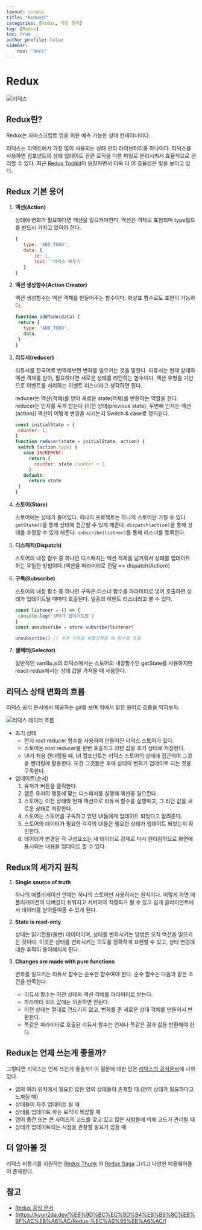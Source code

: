 ```yaml
---
layout: single
title: "Redux란"
categories: [Redux, 개념 정리]
tag: [Redux]
toc: true
author_profile: false
sidebar:
    nav: "docs"
---
```


# Redux

![리덕스](https://kyun2da.dev/static/528bfe4df036d317c6a9e219c8b59f9c/c1b63/redux.png)

## Redux란?

Redux는 자바스크립트 앱을 위한 예측 가능한 상태 컨테이너이다.

리덕스는 리액트에서 가장 많이 사용되는 상태 관리 라이브러리중 하나이다. 리덕스를 사용하면 컴포넌트의 상태 업데이트 관련 로직을 다른 파일로 분리시켜서 효율적으로 관리할 수 있다. 최근 [Redux Toolkit](https://redux-toolkit.js.org/)이 등장하면서 더욱 더 이 효율성은 빛을 보이고 있다.



## Redux 기본 용어

1. **액션(Action)**

   상태에 변화가 필요하다면 액션을 일으켜야한다. 액션은 객체로 표현되며 type필드를 반드시 가지고 있어야 한다.

   ```js
   {
      type: 'ADD_TODO',
      data: {
          id: 1,
          text: '리덕스 배우기'
      }
   }
   ```

2. **액션 생성함수(Action Creator)**

   액션 생성함수는 액션 객체를 만들어주는 함수이다. 화살표 함수로도 표현이 가능하다.

   ```js
   function addTodo(data) {
    return {
      type: 'ADD_TODO',
      data,
    }
   }
   ```

3. **리듀서(reducer)**

   리듀서를 한국어로 번역해보면 변화를 일으키는 것을 말한다. 리듀서는 현재 상태와 액션 객체를 받아, 필요하다면 새로운 상태를 리턴하는 함수이다. 액션 유형을 기반으로 이벤트를 처리하는 이벤트 리스너라고 생각하면 된다.

   reducer는 액션(객체)를 받아 새로운 state(객체)를 반환하는 역할을 한다.
   reducer는 인자를 두개 받는다 (이전 상태(previous state), 두번째 인자는 액션(action))
   액션이 어떻게 변경을 시키는지 Switch & case로 정의된다.

   ```js
   const initialState = {
    counter: 1,
   }
   function reducer(state = initialState, action) {
    switch (action.type) {
      case INCREMENT:
        return {
          counter: state.counter + 1,
        }
      default:
        return state
    }
   }
   ```

4. **스토어(Store)**

   스토어에는 상태가 들어있다. 하나의 프로젝트는 하나의 스토어만 가질 수 있다
   `getState()`를 통해 상태에 접근할 수 있게 해준다.
   `dispatch(action)`을 통해 상태를 수정할 수 있게 해준다.
   `subscribe(listner)`를 통해 리스너를 등록한다.


5. **디스패치(Dispatch)**

   스토어의 내장 함수 중 하나인 디스패치는 액션 객체를 넘겨줘서 상태를 업데이트 하는 유일한 방법이다.(액션을 파라미터로 전달 => dispatch(Action))

6. **구독(Subscribe)**

   스토어의 내장 함수 중 하나인 구독은 리스너 함수를 파라미터로 넣어 호출하면 상태가 업데이트될 때마다 호출된다. 일종의 이벤트 리스너라고 볼 수 있다.

   ```js
   const listener = () => {
    console.log('상태가 업데이트됨')
   }
   const unsubscribe = store.subsribe(listener)
   
   unsubscribe() // 추후 구독을 비활성화할 때 함수를 호출
   ```

7. **셀렉터(Selector)**

   일반적인 vanilla.js의 리덕스에서는 스토어의 내장함수인 getState를 사용하지만 react-redux에서는 상태 값을 가져올 때 사용한다.



## 리덕스 상태 변화의 흐름

리덕스 공식 문서에서 제공하는 gif를 보며 위에서 말한 용어로 흐름을 익혀보자.

![리덕스 데이터 흐름](https://kyun2da.dev/c98922b5a476e12b853576324f12f5c4/redux-data-flow.gif)

- 초기 상태
  - 먼저 root reducer 함수를 사용하여 만들어진 리덕스 스토어가 있다.
  - 스토어는 root reducer를 한번 호출하고 리턴 값을 초기 상태로 저장한다.
  - UI가 처음 렌더링될 때, UI 컴포넌트는 리덕스 스토어의 상태에 접근하여 그것을 렌더링에 활용한다. 또한 그것들은 후에 상태의 변화가 업데이트 되는 것을 구독한다.
- 업데이트(순서)
  1. 유저가 버튼을 클릭한다.
  2. 앱은 유저의 행동에 맞는 디스패치를 실행해 액션을 일으킨다.
  3. 스토어는 이전 상태와 현재 액션으로 리듀서 함수를 실행하고, 그 리턴 값을 새로운 상태로 저장한다.
  4. 스토어는 스토어를 구독하고 있던 UI들에게 업데이트 되었다고 알려준다.
  5. 스토어의 데이터가 필요한 각각의 UI들은 필요한 상태가 업데이트 되었는지 확인한다.
  6. 데이터가 변경된 각 구성요소는 새 데이터로 강제로 다시 렌더링하므로 화면에 표시되는 내용을 업데이트 할 수 있다.

## Redux의 세가지 원칙

1. **Single source of truth**

   하나의 애플리케이션 안에는 하나의 스토어만 사용하자는 원칙이다. 이렇게 하면 애플리케이션의 디버깅이 쉬워지고 서버와의 직렬화가 될 수 있고 쉽게 클라이언트에서 데이터를 받아들여올 수 있게 된다.

2. **State is read-only**

   상태는 읽기전용(불변) 데이터이며, 상태를 변화시키는 방법은 오직 액션을 일으키는 것이다. 이것은 상태를 변화시키는 의도를 정확하게 표현할 수 있고, 상태 변경에 대한 추적이 용이해지게 된다.

3. **Changes are made with pure functions**

   변화를 일으키는 리듀서 함수는 순수한 함수여야 한다. 순수 함수는 다음과 같은 조건을 만족한다.

   - 리듀서 함수는 이전 상태와 액션 객체를 파라미터로 받는다.
   - 파라미터 외의 값에는 의존하면 안된다.
   - 이전 상태는 절대로 건드리지 않고, 변화를 준 새로운 상태 객체를 만들어서 반환한다.
   - 똑같은 파라미터로 호출된 리듀서 함수는 언제나 똑같은 결과 값을 반환해야 한다.



## Redux는 언제 쓰는게 좋을까?

그렇다면 리덕스는 언제 쓰는게 좋을까? 이 질문에 대한 답은 [리덕스의 공식문서](https://redux.js.org/faq/general#when-should-i-use-redux)에 나와있다.

- 앱의 여러 위치에서 필요한 많은 양의 상태들이 존재할 때 (전역 상태가 필요하다고 느껴질 때)
- 상태들이 자주 업데이트 될 때
- 상태를 업데이트 하는 로직이 복잡할 때
- 앱이 중간 또는 큰 사이즈의 코드를 갖고 있고 많은 사람들에 의해 코드가 관리될 때
- 상태가 업데이트되는 시점을 관찰할 필요가 있을 때

## 더 알아볼 것

리덕스 비동기를 지원하는 [Redux Thunk](https://github.com/reduxjs/redux-thunk) 와 [Redux Saga](https://github.com/redux-saga/redux-saga) 그리고 다양한 미들웨어들이 존재한다.





## 참고

- [Redux 공식 문서](https://redux.js.org/)
- [(https://kyun2da.dev/%EB%9D%BC%EC%9D%B4%EB%B8%8C%EB%9F%AC%EB%A6%AC/Redux-%EC%A0%95%EB%A6%AC/)]()
